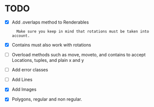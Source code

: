# TODO
- [x] Add .overlaps method to Renderables
        
        Make sure you keep in mind that rotations must be taken into account.
  
- [x] Contains must also work with rotations
- [ ] Overload methods such as move, moveto, and contains to accept Locations, tuples, and plain x and y
- [ ] Add error classes
- [ ] Add Lines
- [x] Add Images
- [x] Polygons, regular and non  regular.